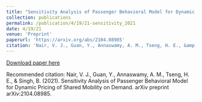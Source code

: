 ```yaml
---
title: "Sensitivity Analysis of Passenger Behavioral Model for Dynamic Pricing of Shared Mobility on Demand"
collection: publications
permalink: /publication/4/19/21-sensitivity_2021
date: 4/19/21
venue: 'Preprint'
paperurl: 'https://arxiv.org/abs/2104.08985'
citation: 'Nair, V. J., Guan, Y., Annaswamy, A. M., Tseng, H. E., &amp; Singh, B. (2021). Sensitivity Analysis of Passenger Behavioral Model for Dynamic Pricing of Shared Mobility on Demand. arXiv preprint arXiv:2104.08985.'
---
```


<a href='https://arxiv.org/abs/2104.08985'>Download paper here</a>

Recommended citation: Nair, V. J., Guan, Y., Annaswamy, A. M., Tseng, H. E., & Singh, B. (2021). Sensitivity Analysis of Passenger Behavioral Model for Dynamic Pricing of Shared Mobility on Demand. arXiv preprint arXiv:2104.08985.